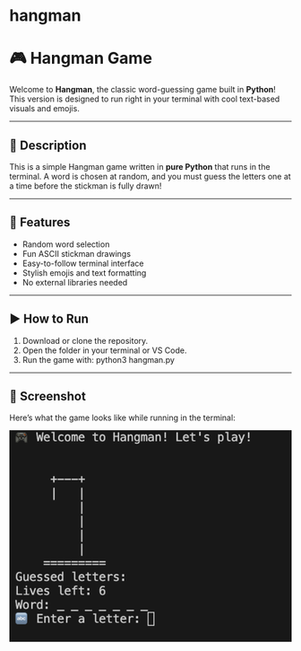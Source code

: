 # hangman

# 🎮 Hangman Game

Welcome to **Hangman**, the classic word-guessing game built in **Python**! This version is designed to run right in your terminal with cool text-based visuals and emojis.

---

## 📝 Description

This is a simple Hangman game written in **pure Python** that runs in the terminal. A word is chosen at random, and you must guess the letters one at a time before the stickman is fully drawn!

---

## 🎯 Features

- Random word selection
- Fun ASCII stickman drawings
- Easy-to-follow terminal interface
- Stylish emojis and text formatting
- No external libraries needed

---

## ▶️ How to Run

1. Download or clone the repository.
2. Open the folder in your terminal or VS Code.
3. Run the game with:
python3 hangman.py

---

## 📸 Screenshot

Here’s what the game looks like while running in the terminal:

<p align="center">
  <img src="1.png" alt="Hangman Game Screenshot" width="700">
</p>





